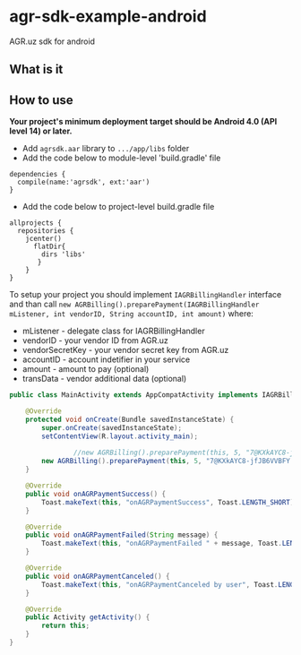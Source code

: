# agr-sdk-example-android
AGR.uz sdk for android

## What is it


## How to use
**Your project's minimum deployment target should be Android 4.0 (API level 14) or later.**

* Add `agrsdk.aar` library to `.../app/libs` folder
* Add the code below to module-level 'build.gradle' file
```
dependencies {
  compile(name:'agrsdk', ext:'aar')
}
```
* Add the code below to project-level build.gradle file
```
allprojects {
  repositories {
    jcenter()
      flatDir{
        dirs 'libs'
       }
    }
}
```
To setup your project you should implement `IAGRBillingHandler` interface and than call `new AGRBilling().preparePayment(IAGRBillingHandler mListener, int vendorID, String accountID, int amount)` where:
* mListener - delegate class for IAGRBillingHandler
* vendorID - your vendor ID from AGR.uz
* vendorSecretKey - your vendor secret key from AGR.uz
* accountID - account indetifier in your service
* amount - amount to pay (optional)
* transData - vendor additional data (optional)

```java
public class MainActivity extends AppCompatActivity implements IAGRBillingHandler {

    @Override
    protected void onCreate(Bundle savedInstanceState) {
        super.onCreate(savedInstanceState);
        setContentView(R.layout.activity_main);
				
				//new AGRBilling().preparePayment(this, 5, "7@KXkAYC8-jfJB6VVBFY!kvM?", "member@gmail.com");
        new AGRBilling().preparePayment(this, 5, "7@KXkAYC8-jfJB6VVBFY!kvM?", "member@gmail.com", 5000);
    }

   	@Override
    public void onAGRPaymentSuccess() {
        Toast.makeText(this, "onAGRPaymentSuccess", Toast.LENGTH_SHORT).show();
    }

    @Override
    public void onAGRPaymentFailed(String message) {
        Toast.makeText(this, "onAGRPaymentFailed " + message, Toast.LENGTH_SHORT).show();
    }

    @Override
    public void onAGRPaymentCanceled() {
        Toast.makeText(this, "onAGRPaymentCanceled by user", Toast.LENGTH_SHORT).show();
    }

    @Override
    public Activity getActivity() {
        return this;
    }
}
```
